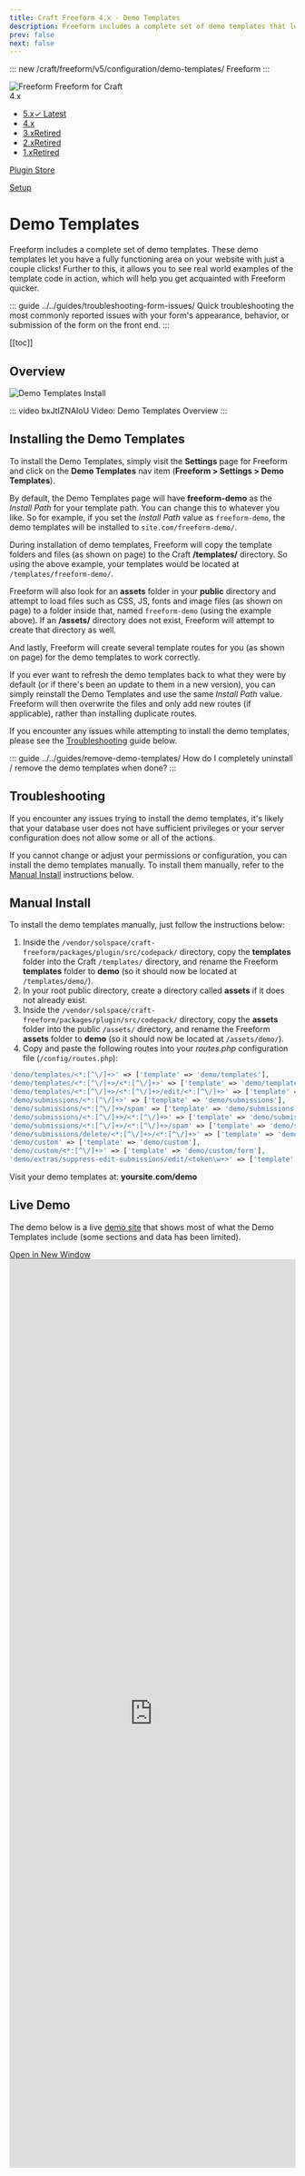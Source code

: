 ```yaml
---
title: Craft Freeform 4.x - Demo Templates
description: Freeform includes a complete set of demo templates that let you have a fully functioning area on your website with just a couple clicks! 
prev: false
next: false
---
```


<meta property="og:image" content="https://docs.solspace.com/extras/social/craft/freeform/freeform.png" />

::: new /craft/freeform/v5/configuration/demo-templates/
Freeform
:::

<div id="pr-heading">
    <img src="https://docs.solspace.com/extras/icons/products/freeform-icon.png" alt="Freeform" class="pr-image">
    <span class="pr-name">Freeform</span>
    <span class="pr-category">for Craft</span>
    <div class="pr-v-wrapper">
        <div class="pr-v">
            <span class="pr-v-v">4.x</span>
            <span class="pr-v-arrow arrow down"></span>
        </div>
        <ul class="pr-v-list">
            <li><a href="/craft/freeform/v5/">5.x<span class="pr-v-type pr-latest">✓ Latest</span></a></li>
            <li><a href="/craft/freeform/v4/">4.x</a></li>
            <li><a href="/craft/freeform/v3/">3.x<span class="pr-v-type pr-retired">Retired</span></a></li>
            <li><a href="/craft/freeform/v2/">2.x<span class="pr-v-type pr-retired">Retired</span></a></li>
            <li><a href="/craft/freeform/v1/">1.x<span class="pr-v-type pr-retired">Retired</span></a></li>
        </ul>
    </div>
    <div class="pr-buy">
        <a href="https://plugins.craftcms.com/freeform" class="button button-blue"><span class="external-url">Plugin Store</span></a>
    </div>
</div>

<span class="page-section"><a href="/craft/freeform/v4/setup/">Setup</a></span>

# Demo Templates <Badge type="feature" text="Improved 4.0.22+" />

Freeform includes a complete set of demo templates. These demo templates let you have a fully functioning area on your website with just a couple clicks! Further to this, it allows you to see real world examples of the template code in action, which will help you get acquainted with Freeform quicker.

::: guide ../../guides/troubleshooting-form-issues/
Quick troubleshooting the most commonly reported issues with your form's appearance, behavior, or submission of the form on the front end.
:::


[[toc]]


## Overview

![Demo Templates Install](../images/cp_settings-demo-templates.png)

::: video bxJtIZNAIoU
Video: Demo Templates Overview
:::


## Installing the Demo Templates

To install the Demo Templates, simply visit the **Settings** page for Freeform and click on the **Demo Templates** nav item (**Freeform > Settings > Demo Templates**).

By default, the Demo Templates page will have **freeform-demo** as the *Install Path* for your template path. You can change this to whatever you like. So for example, if you set the *Install Path* value as `freeform-demo`, the demo templates will be installed to `site.com/freeform-demo/`.

During installation of demo templates, Freeform will copy the template folders and files (as shown on page) to the Craft **/templates/** directory. So using the above example, your templates would be located at `/templates/freeform-demo/`.

Freeform will also look for an **assets** folder in your **public** directory and attempt to load files such as CSS, JS, fonts and image files (as shown on page) to a folder inside that, named `freeform-demo` (using the example above). If an **/assets/** directory does not exist, Freeform will attempt to create that directory as well.

And lastly, Freeform will create several template routes for you (as shown on page) for the demo templates to work correctly.

If you ever want to refresh the demo templates back to what they were by default (or if there's been an update to them in a new version), you can simply reinstall the Demo Templates and use the same *Install Path* value. Freeform will then overwrite the files and only add new routes (if applicable), rather than installing duplicate routes.

If you encounter any issues while attempting to install the demo templates, please see the [Troubleshooting](#troubleshooting) guide below.

::: guide ../../guides/remove-demo-templates/
How do I completely uninstall / remove the demo templates when done?
:::


## Troubleshooting

If you encounter any issues trying to install the demo templates, it's likely that your database user does not have sufficient privileges or your server configuration does not allow some or all of the actions.

If you cannot change or adjust your permissions or configuration, you can install the demo templates manually. To install them manually, refer to the [Manual Install](#manual-install) instructions below.


## Manual Install

To install the demo templates manually, just follow the instructions below:

1. Inside the `/vendor/solspace/craft-freeform/packages/plugin/src/codepack/` directory, copy the **templates** folder into the Craft `/templates/` directory, and rename the Freeform **templates** folder to **demo** (so it should now be located at `/templates/demo/`).
2. In your root public directory, create a directory called **assets** if it does not already exist.
3. Inside the `/vendor/solspace/craft-freeform/packages/plugin/src/codepack/` directory, copy the **assets** folder into the public `/assets/` directory, and rename the Freeform **assets** folder to **demo** (so it should now be located at `/assets/demo/`).
4. Copy and paste the following routes into your *routes.php* configuration file (`/config/routes.php`):

``` php
'demo/templates/<*:[^\/]+>' => ['template' => 'demo/templates'],
'demo/templates/<*:[^\/]+>/<*:[^\/]+>' => ['template' => 'demo/templates/form'],
'demo/templates/<*:[^\/]+>/<*:[^\/]+>/edit/<*:[^\/]+>' => ['template' => 'demo/templates/form'],
'demo/submissions/<*:[^\/]+>' => ['template' => 'demo/submissions'],
'demo/submissions/<*:[^\/]+>/spam' => ['template' => 'demo/submissions'],
'demo/submissions/<*:[^\/]+>/<*:[^\/]+>' => ['template' => 'demo/submissions/view'],
'demo/submissions/<*:[^\/]+>/<*:[^\/]+>/spam' => ['template' => 'demo/submissions/view'],
'demo/submissions/delete/<*:[^\/]+>/<*:[^\/]+>' => ['template' => 'demo/submissions/delete'],
'demo/custom' => ['template' => 'demo/custom'],
'demo/custom/<*:[^\/]+>' => ['template' => 'demo/custom/form'],
'demo/extras/suppress-edit-submissions/edit/<token\w+>' => ['template' => 'demo/extras/suppress-edit-submissions'],
```

Visit your demo templates at: **yoursite.com/demo**


## Live Demo

The demo below is a live [demo site](https://demo.solspace.net/craft/freeform-demo/) that shows most of what the Demo Templates include (some sections and data has been limited).

<div class="demo-buttons">
    <a href="https://demo.solspace.net/craft/freeform-demo/" target="_blank">Open in New Window</a>
</div>
<iframe title="App Demo" id="app-demo" src="https://demo.solspace.net/craft/freeform-demo/" scrolling="yes" height="1600px" width="100%" class="app-demo" frameborder="0"></iframe>